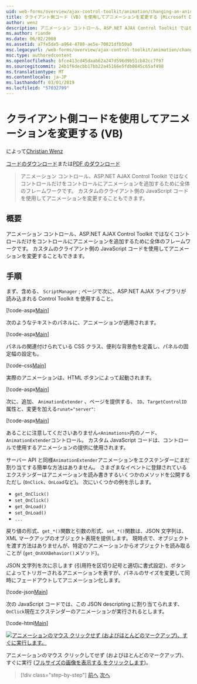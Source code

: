 ```yaml
---
uid: web-forms/overview/ajax-control-toolkit/animation/changing-an-animation-using-client-side-code-vb
title: クライアント側コード (VB) を使用してアニメーションを変更する |Microsoft Docs
author: wenz
description: アニメーション コントロール、ASP.NET AJAX Control Toolkit ではなくコントロールだけをコントロールにアニメーションを追加するために全体のフレームワークです。 アニメーションこともできます.
ms.author: riande
ms.date: 06/02/2008
ms.assetid: a7fe5de5-a964-4780-ae5e-70821dfb50a0
msc.legacyurl: /web-forms/overview/ajax-control-toolkit/animation/changing-an-animation-using-client-side-code-vb
msc.type: authoredcontent
ms.openlocfilehash: bfce413cd45daab62a247d596d9b51cb82cc7f97
ms.sourcegitcommit: 24b1f6decbb17bb22a45166e5fdb0845c65af498
ms.translationtype: MT
ms.contentlocale: ja-JP
ms.lasthandoff: 03/01/2019
ms.locfileid: "57032799"
---
```

<a name="changing-an-animation-using-client-side-code-vb"></a>クライアント側コードを使用してアニメーションを変更する (VB)
====================
によって[Christian Wenz](https://github.com/wenz)

[コードのダウンロード](http://download.microsoft.com/download/f/9/a/f9a26acd-8df4-4484-8a18-199e4598f411/Animation11.vb.zip)または[PDF のダウンロード](http://download.microsoft.com/download/6/7/1/6718d452-ff89-4d3f-a90e-c74ec2d636a3/animation11VB.pdf)

> アニメーション コントロール、ASP.NET AJAX Control Toolkit ではなくコントロールだけをコントロールにアニメーションを追加するために全体のフレームワークです。 カスタムのクライアント側の JavaScript コードを使用してアニメーションを変更することもできます。


## <a name="overview"></a>概要

アニメーション コントロール、ASP.NET AJAX Control Toolkit ではなくコントロールだけをコントロールにアニメーションを追加するために全体のフレームワークです。 カスタムのクライアント側の JavaScript コードを使用してアニメーションを変更することもできます。

## <a name="steps"></a>手順

まず、含める、 `ScriptManager` ; ページで次に、ASP.NET AJAX ライブラリが読み込まれる Control Toolkit を使用すること。

[!code-aspx[Main](changing-an-animation-using-client-side-code-vb/samples/sample1.aspx)]

次のようなテキストのパネルに、アニメーションが適用されます。

[!code-aspx[Main](changing-an-animation-using-client-side-code-vb/samples/sample2.aspx)]

パネルの関連付けられている CSS クラス、便利な背景色を定義し、パネルの固定幅の設定も。

[!code-css[Main](changing-an-animation-using-client-side-code-vb/samples/sample3.css)]

実際のアニメーションは、HTML ボタンによって起動されます。

[!code-aspx[Main](changing-an-animation-using-client-side-code-vb/samples/sample4.aspx)]

次に、追加、 `AnimationExtender` 、ページを提供する、 `ID`、`TargetControlID`属性と、変更を加える`runat="server"`:

[!code-aspx[Main](changing-an-animation-using-client-side-code-vb/samples/sample5.aspx)]

あることに注意してくださいありません`<Animations>`内のノード、`AnimationExtender`コントロール。 カスタム JavaScript コードは、コントロールで使用するアニメーションの提供に使用されます。

サーバー API と同様`AnimationExtender`アニメーションをエクステンダーにまだ割り当てする簡単な方法はありません。 さまざまなイベントに登録されているエクステンダーはアニメーションを読み書きするいくつかのメソッドを公開するただし (`OnClick`、`OnLoad`など)。 次にいくつかの例を示します。

- `get_OnClick()`
- `set_OnClick()`
- `get_OnLoad()`
- `set_OnLoad()`
- `...`

戻り値の形式、`get_*()`関数と引数の形式、`set_*()`関数は、JSON 文字列は、XML マークアップのオブジェクト表現を提供します。 現時点で、オブジェクトを渡す方法はありませんが、特定のアニメーションからオブジェクトを読み取ることが (`get_OnXXXBehavior()`メソッド)。

JSON 文字列を次に示します (引用符を区切り記号と適切に書式設定)、ボタンによってトリガーされるアニメーションを表すが、パネルのサイズを変更して同時にフェードアウトしてアニメーション化します。

[!code-json[Main](changing-an-animation-using-client-side-code-vb/samples/sample6.json)]

次の JavaScript コードでは、この JSON descripting に割り当てられます、`OnClick`現在エクステンダーのアニメーションが実行されるとします。

[!code-html[Main](changing-an-animation-using-client-side-code-vb/samples/sample7.html)]


[![アニメーションのマウス クリックせず (およびほとんどのマークアップ)、すぐに実行します。](changing-an-animation-using-client-side-code-vb/_static/image2.png)](changing-an-animation-using-client-side-code-vb/_static/image1.png)

アニメーションのマウス クリックしてせず (およびほとんどのマークアップ)、すぐに実行 ([フルサイズの画像を表示する をクリックします](changing-an-animation-using-client-side-code-vb/_static/image3.png))。

> [!div class="step-by-step"]
> [前へ](executing-animations-using-client-side-code-vb.md)
> [次へ](animating-an-updatepanel-control-vb.md)
